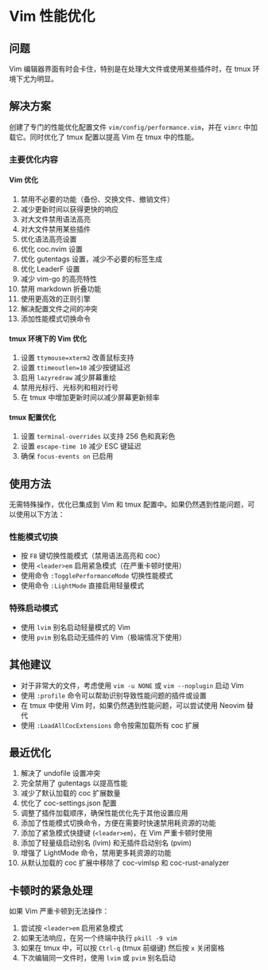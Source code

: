 # Vim 性能优化

## 问题
Vim 编辑器界面有时会卡住，特别是在处理大文件或使用某些插件时，在 tmux 环境下尤为明显。

## 解决方案
创建了专门的性能优化配置文件 `vim/config/performance.vim`，并在 `vimrc` 中加载它。同时优化了 tmux 配置以提高 Vim 在 tmux 中的性能。

### 主要优化内容

#### Vim 优化
1. 禁用不必要的功能（备份、交换文件、撤销文件）
2. 减少更新时间以获得更快的响应
3. 对大文件禁用语法高亮
4. 对大文件禁用某些插件
5. 优化语法高亮设置
6. 优化 coc.nvim 设置
7. 优化 gutentags 设置，减少不必要的标签生成
8. 优化 LeaderF 设置
9. 减少 vim-go 的高亮特性
10. 禁用 markdown 折叠功能
11. 使用更高效的正则引擎
12. 解决配置文件之间的冲突
13. 添加性能模式切换命令

#### tmux 环境下的 Vim 优化
1. 设置 `ttymouse=xterm2` 改善鼠标支持
2. 设置 `ttimeoutlen=10` 减少按键延迟
3. 启用 `lazyredraw` 减少屏幕重绘
4. 禁用光标行、光标列和相对行号
5. 在 tmux 中增加更新时间以减少屏幕更新频率

#### tmux 配置优化
1. 设置 `terminal-overrides` 以支持 256 色和真彩色
2. 设置 `escape-time 10` 减少 ESC 键延迟
3. 确保 `focus-events on` 已启用

## 使用方法
无需特殊操作，优化已集成到 Vim 和 tmux 配置中。如果仍然遇到性能问题，可以使用以下方法：

### 性能模式切换
- 按 `F8` 键切换性能模式（禁用语法高亮和 coc）
- 使用 `<leader>em` 启用紧急模式（在严重卡顿时使用）
- 使用命令 `:TogglePerformanceMode` 切换性能模式
- 使用命令 `:LightMode` 直接启用轻量模式

### 特殊启动模式
- 使用 `lvim` 别名启动轻量模式的 Vim
- 使用 `pvim` 别名启动无插件的 Vim（极端情况下使用）

## 其他建议
- 对于非常大的文件，考虑使用 `vim -u NONE` 或 `vim --noplugin` 启动 Vim
- 使用 `:profile` 命令可以帮助识别导致性能问题的插件或设置
- 在 tmux 中使用 Vim 时，如果仍然遇到性能问题，可以尝试使用 Neovim 替代
- 使用 `:LoadAllCocExtensions` 命令按需加载所有 coc 扩展

## 最近优化
1. 解决了 undofile 设置冲突
2. 完全禁用了 gutentags 以提高性能
3. 减少了默认加载的 coc 扩展数量
4. 优化了 coc-settings.json 配置
5. 调整了插件加载顺序，确保性能优化先于其他设置应用
6. 添加了性能模式切换命令，方便在需要时快速禁用耗资源的功能
7. 添加了紧急模式快捷键 (`<leader>em`)，在 Vim 严重卡顿时使用
8. 添加了轻量级启动别名 (lvim) 和无插件启动别名 (pvim)
9. 增强了 LightMode 命令，禁用更多耗资源的功能
10. 从默认加载的 coc 扩展中移除了 coc-vimlsp 和 coc-rust-analyzer

## 卡顿时的紧急处理
如果 Vim 严重卡顿到无法操作：
1. 尝试按 `<leader>em` 启用紧急模式
2. 如果无法响应，在另一个终端中执行 `pkill -9 vim`
3. 如果在 tmux 中，可以按 `Ctrl-q` (tmux 前缀键) 然后按 `x` 关闭窗格
4. 下次编辑同一文件时，使用 `lvim` 或 `pvim` 别名启动
